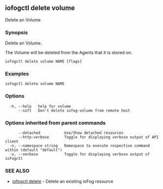 ## iofogctl delete volume

Delete an Volume

### Synopsis

Delete an Volume.

The Volume will be deleted from the Agents that it is stored on.

```
iofogctl delete volume NAME [flags]
```

### Examples

```
iofogctl delete volume NAME
```

### Options

```
  -h, --help   help for volume
      --soft   Don't delete iofog-volume from remote host
```

### Options inherited from parent commands

```
      --detached           Use/Show detached resources
      --http-verbose       Toggle for displaying verbose output of API client
  -n, --namespace string   Namespace to execute respective command within (default "default")
  -v, --verbose            Toggle for displaying verbose output of iofogctl
```

### SEE ALSO

* [iofogctl delete](iofogctl_delete.md)	 - Delete an existing ioFog resource


